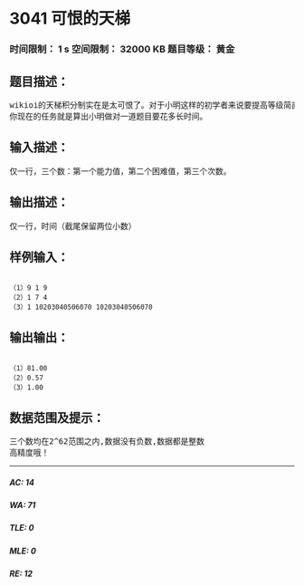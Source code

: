 # 3041 可恨的天梯   
### 时间限制： 1 s     空间限制： 32000 KB     题目等级： 黄金  
## 题目描述：  

<pre>
wikioi的天梯积分制实在是太可恨了。对于小明这样的初学者来说要提高等级简直是难过登天。小明认为每个题目有个困难值和他认为他要做这道题目能够做ac的次数。当然，小明自身也有个能力值，代表他当前的做题能力。他要做对一道题目的时间有个他自己认为的公式：能力值/困难值*次数（这个公式好古怪…）。
你现在的任务就是算出小明做对一道题目要花多长时间。
</pre>
  
  
## 输入描述：  

<pre>
仅一行，三个数：第一个能力值，第二个困难值，第三个次数。
</pre>
  
  
## 输出描述：  

<pre>
仅一行，时间（截尾保留两位小数）
</pre>
  
  
## 样例输入：  

<pre><code>
（1）9 1 9
（2）1 7 4
（3）1 10203040506070 10203040506070
</code></pre>
  
  
## 输出输出：  

<pre><code>
（1）81.00
（2）0.57
（3）1.00
</code></pre>
  
  
## 数据范围及提示：  

<pre>
三个数均在2^62范围之内,数据没有负数,数据都是整数
高精度哦！
</pre>
  
  
***  

##### AC: 14  
##### WA: 71  
##### TLE: 0  
##### MLE: 0  
##### RE: 12  
